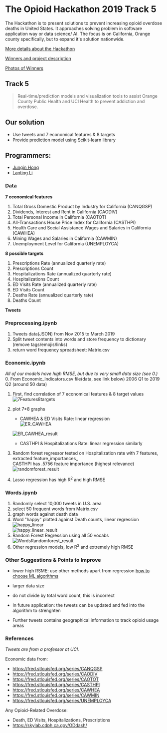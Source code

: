 # The Opioid Hackathon 2019 Track 5
The Hackathon is to present solutions to prevent increasing opioid overdose deaths in United States.
It approaches solving problem in software application way or data science/ AI.
The focus is on California, Orange county specifically, but to expand it's solution nationwide.

[More details about the Hackathon](https://www.theopioidhackathon.com/)  

[Winners and project description](https://predictiontechnology.ucla.edu/2019-opioid-hackathon/)

[Photos of Winners](https://twitter.com/predictech/status/1195162633319534592/photo/1)

## Track 5
> Real-time/prediction models and visualization tools to assist Orange County Public Health and UCI Health to prevent addiction and overdose. 

## Our solution
- Use tweets and 7 economical features & 8 targets  
- Provide prediction model using Scikit-learn library  

## Programmers: 
- [Jungin Hong](https://www.linkedin.com/in/junginh/) 
- [Lanting Li](https://www.linkedin.com/in/lanting-li-a15883198/)

### Data
**7 economical features**  
1. Total Gross Domestic Product by Industry for California (CANQGSP)
2. Dividends, Interest and Rent in California (CAODIV)
3. Total Personal Income in California (CAOTOT)
4. All-Transactions House Price Index for California (CASTHPI)
5. Health Care and Social Assistance Wages and Salaries in California (CAWHEA)
6. Mining Wages and Salaries in California (CAWMIN)
7. Unemployment Level for California (UNEMPLOYCA)  

**8 possible targets**  
1. Prescriptions Rate (annualized quarterly rate)
2. Prescriptions Count
3. Hospitalizations Rate (annualized quarterly rate)
4. Hospitalizations Count
5. ED Visits Rate (annualized quarterly rate)
6. ED Visits Count
7. Deaths Rate (annualized quarterly rate)
8. Deaths Count

**Tweets**  

### Preprocessing.ipynb
1. Tweets data(JSON) from Nov 2015 to March 2019
2. Split tweet contents into words and store frequency to dictionary (remove tags/emojis/links)
3. return word frequency spreadsheet: Matrix.csv

### Economic.ipynb 
*All of our models have high RMSE, but due to very small data size (see 0.)*
0. From Economic_Indicators.csv file(data, see link below) 2006 Q1 to 2019 Q2 (around 50 data)
1. First, find correlation of 7 economical features & 8 target values  
   ![7Features8targets](https://user-images.githubusercontent.com/45378526/114261026-3473ea00-9a13-11eb-97f0-f2d5681daf32.PNG)  
2. plot 7*8 graphs  
   * CAWHEA & ED Visits Rate: linear regression  
   ![ER_CAWHEA](https://user-images.githubusercontent.com/45378526/114264757-b66e0e00-9a27-11eb-88c4-21f7d4eba600.PNG)  

   ![ER_CAWHEA_result](https://user-images.githubusercontent.com/45378526/114264781-db628100-9a27-11eb-9458-1cee3db8780f.PNG)  
   * CASTHPI & Hospitalizations Rate: linear regression similarly  
3. Random forest regressor tested on Hospitalization rate with 7 features, extracted feature_importances_  
   CASTHPI has .5756 feature importance (highest relevance)  
   ![randomforest_result](https://user-images.githubusercontent.com/45378526/114269585-f393c980-9a42-11eb-92c8-28d121f6fe0e.PNG)  
4. Lasso regression has high R<sup>2</sup> and high RMSE
   
### Words.ipynb
1. Randomly select 10,000 tweets in U.S. area  
2. select 50 frequent words from Matrix.csv
3. graph words against death data  
4. Word "happy" plotted against Death counts, linear regression  
   ![happy_linear](https://user-images.githubusercontent.com/45378526/114290187-94709c00-9ab8-11eb-8384-604b1a77ef55.PNG)  
   ![happy_linear_result](https://user-images.githubusercontent.com/45378526/114290219-d7327400-9ab8-11eb-96f3-7e63053adcad.PNG)
5. Random Forest Regression using all 50 vocabs  
   ![WordsRandomforest_result](https://user-images.githubusercontent.com/45378526/114290240-0cd75d00-9ab9-11eb-9e94-437be7aa9d0e.PNG)
6. Other regression models, low R<sup>2</sup> and extremely high RMSE


### Other Suggestions & Points to Improve
- lower high RSME: use other methods apart from regression [how to choose ML algorithms](https://www.kdnuggets.com/2020/05/guide-choose-right-machine-learning-algorithm.html)
- larger data size
- do not divide by total word count, this is incorrect  

- In future application: the tweets can be updated and fed into the algorithm to strenghten  
- Further tweets contains geographical information to track opioid usage areas

### References
*Tweets are from a professor at UCI.*  

Economic data from:  
- https://fred.stlouisfed.org/series/CANQGSP  
- https://fred.stlouisfed.org/series/CAODIV  
- https://fred.stlouisfed.org/series/CAOTOT  
- https://fred.stlouisfed.org/series/CASTHPI  
- https://fred.stlouisfed.org/series/CAWHEA  
- https://fred.stlouisfed.org/series/CAWMIN  
- https://fred.stlouisfed.org/series/UNEMPLOYCA

Any Opioid-Related Overdose:
- Death, ED Visits, Hospitalizations, Prescriptions
- https://skylab.cdph.ca.gov/ODdash/
